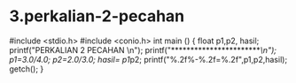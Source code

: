 # 3.perkalian-2-pecahan
#include &lt;stdio.h> #include &lt;conio.h>  int main () {     float p1,p2, hasil;     printf("PERKALIAN 2 PECAHAN \n");     printf("************************\n");      p1=3.0/4.0;     p2=2.0/3.0;     hasil= p1*p2;     printf("%.2f%-%.2f=%.2f",p1,p2,hasil);     getch();     }
